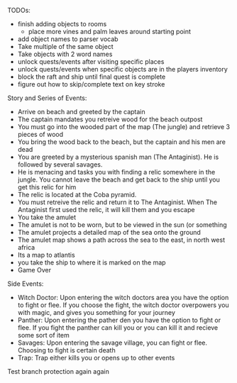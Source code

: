 TODOs:
- finish adding objects to rooms
    - place more vines and palm leaves around starting point
- add object names to parser vocab
- Take multiple of the same object
- Take objects with 2 word names
- unlock quests/events after visiting specific places
- unlock quests/events when specific objects are in the players inventory
- block the raft and ship until final quest is complete
- figure out how to skip/complete text on key stroke

Story and Series of Events:

- Arrive on beach and greeted by the captain
- The captain mandates you retreive wood for the beach outpost
- You must go into the wooded part of the map (The jungle) and retrieve 3 pieces of wood
- You bring the wood back to the beach, but the captain and his men are dead
- You are greeted by a mysterious spanish man (The Antaginist). He is followed by several savages.
- He is menacing and tasks you with finding a relic somewhere in the jungle. You cannot leave the beach and get back to the ship until you get this relic for him
- The relic is located at the Coba pyramid.
-  You must retreive the relic and return it to The Antaginist. When The Antaginist first used the relic, it will kill them and you escape
- You take the amulet
- The amulet is not to be worn, but to be viewed in the sun (or something
- The amulet projects a detailed map of the sea onto the ground
- The amulet map shows a path across the sea to the east, in north west africa
- Its a map to atlantis
- you take the ship to where it is marked on the map
- Game Over

Side Events:
- Witch Doctor: Upon entering the witch doctors area you have the option to fight or flee. If you choose the fight, the witch doctor overpowers you with magic, and gives you something for your journey
- Panther: Upon entering the pather den you have the option to fight or flee. If you fight the panther can kill you or you can kill it and recieve some sort of item
- Savages: Upon entering the savage village, you can fight or flee. Choosing to fight is certain death
- Trap: Trap either kills you or opens up to other events

Test branch protection again again